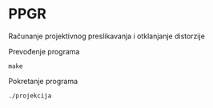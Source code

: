 # PPGR
Računanje projektivnog preslikavanja i otklanjanje distorzije

Prevođenje programa
```
make
```

Pokretanje programa
```
./projekcija
```
